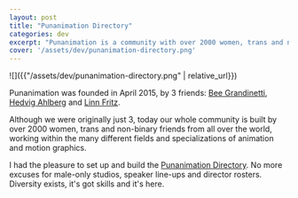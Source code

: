 ```yaml
---
layout: post
title: "Punanimation Directory"
categories: dev
excerpt: "Punanimation is a community with over 2000 women, trans and non-binary friends from all over the world, working within the many different fields and specializations of animation and motion graphics."
cover: '/assets/dev/punanimation-directory.png'
---
```


![]({{"/assets/dev/punanimation-directory.png" | relative_url}})

Punanimation was founded in April 2015, by 3 friends: [Bee Grandinetti](https://www.beegrandinetti.com/), [Hedvig Ahlberg](https://vimeo.com/hedvigahlberg) and [Linn Fritz](http://www.linnfritz.com/).

Although we were originally just 3, today our whole community is built by over 2000 women, trans and non-binary friends from all over the world, working within the many different fields and specializations of animation and motion graphics.

I had the pleasure to set up and build the [Punanimation Directory](http://punanimation.com). No more excuses for male-only studios, speaker line-ups and director rosters. Diversity exists, it's got skills and it's here.
